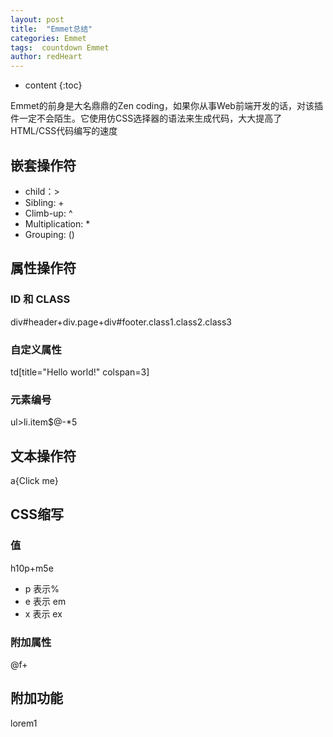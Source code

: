 ```yaml
---
layout: post
title:  "Emmet总结"
categories: Emmet
tags:  countdown Emmet
author: redHeart
---
```


* content
{:toc}

Emmet的前身是大名鼎鼎的Zen coding，如果你从事Web前端开发的话，对该插件一定不会陌生。它使用仿CSS选择器的语法来生成代码，大大提高了HTML/CSS代码编写的速度

## 嵌套操作符

- child：>
- Sibling: +
- Climb-up: ^
- Multiplication: *
- Grouping: ()

## 属性操作符

### ID 和 CLASS

div#header+div.page+div#footer.class1.class2.class3

### 自定义属性

td[title="Hello world!" colspan=3]

### 元素编号

ul>li.item$@-\*5

## 文本操作符

a{Click me}

## CSS缩写 

### 值 

 h10p+m5e

- p 表示%
- e 表示 em
- x 表示 ex

### 附加属性

@f+

## 附加功能 

lorem1

